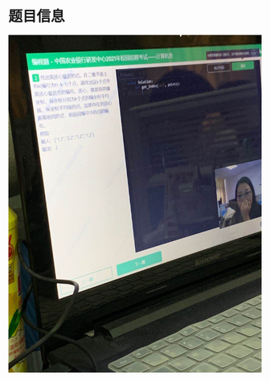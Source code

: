 # 题目信息

![](https://raw.githubusercontent.com/HumgTop/Images/master/for_markdown/5f57cafe98ff812d2d5d2087a310590.jpg?token=AMEJQCGROQDFIU2F3FSC3QC7JMSHQ)
